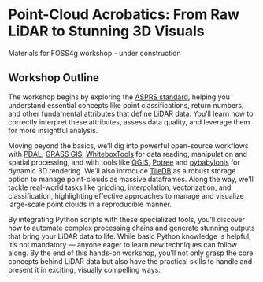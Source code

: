 # Point-Cloud Acrobatics: From Raw LiDAR to Stunning 3D Visuals

Materials for FOSS4g workshop - under construction

## Workshop Outline  
The workshop begins by exploring the [ASPRS standard](https://www.asprs.org/revisions-to-the-asprs-positional-accuracy-standards-for-geospatial-data-2023), helping you understand essential concepts like point classifications, return numbers, and other fundamental attributes that define LiDAR data. You’ll learn how to correctly interpret these attributes, assess data quality, and leverage them for more insightful analysis.

Moving beyond the basics, we’ll dig into powerful open-source workflows with [PDAL](https://pdal.io/), [GRASS GIS](https://grass.osgeo.org/), [WhiteboxTools](https://www.whiteboxgeo.com/) for data reading, manipulation and  spatial processing, and with tools like [QGIS](https://www.qgis.org/), [Potree](https://potree.github.io/) and [pybabylonjs](https://github.com/TileDB-Inc/TileDB-PyBabylonJS) for dynamic 3D rendering. We’ll also introduce [TileDB](https://docs.tiledb.com/main) as a robust storage option to manage point-clouds as massive dataframes. Along the way, we’ll tackle real-world tasks like gridding, interpolation, vectorization, and classification, highlighting  effective approaches to manage and visualize large-scale point clouds in a reproducible manner.

By integrating Python scripts with these specialized tools, you’ll discover how to automate complex processing chains and generate stunning outputs that bring your LiDAR data to life. While basic Python knowledge is helpful, it’s not mandatory — anyone eager to learn new techniques can follow along. By the end of this hands-on workshop, you’ll not only grasp the core concepts behind LiDAR data but also have the practical skills to handle and present it in exciting, visually compelling ways.
